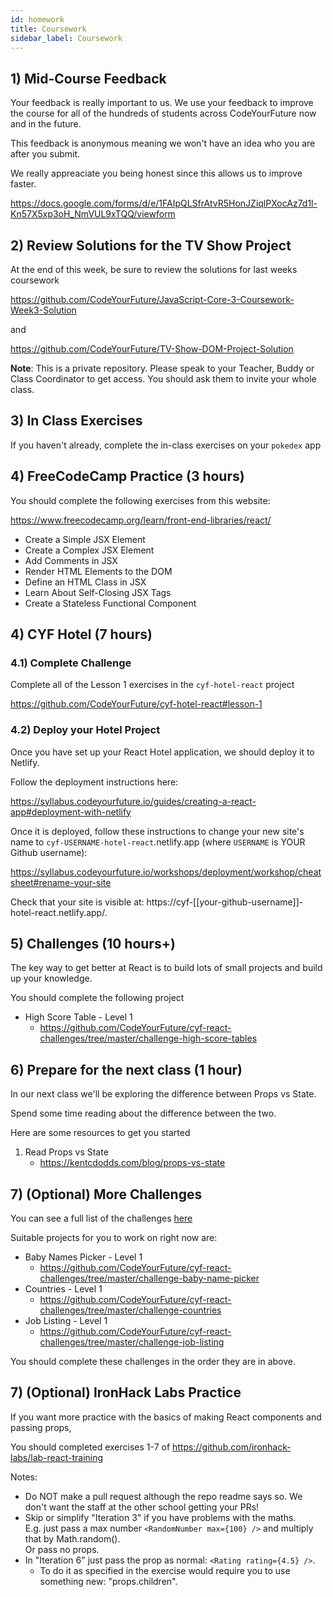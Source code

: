```yaml
---
id: homework
title: Coursework
sidebar_label: Coursework
---
```


## 1) Mid-Course Feedback

Your feedback is really important to us. We use your feedback to improve the course for all of the hundreds of students across CodeYourFuture now and in the future.

This feedback is anonymous meaning we won't have an idea who you are after you submit. 

We really appreaciate you being honest since this allows us to improve faster.

https://docs.google.com/forms/d/e/1FAIpQLSfrAtvR5HonJZiqlPXocAz7d1l-Kn57X5xp3oH_NmVUL9xTQQ/viewform

## 2) Review Solutions for the TV Show Project

At the end of this week, be sure to review the solutions for last weeks coursework

https://github.com/CodeYourFuture/JavaScript-Core-3-Coursework-Week3-Solution

and

https://github.com/CodeYourFuture/TV-Show-DOM-Project-Solution

**Note**: This is a private repository. Please speak to your Teacher, Buddy or Class Coordinator to get access. You should ask them to invite your whole class.

## 3) In Class Exercises

If you haven't already, complete the in-class exercises on your `pokedex` app

## 4) FreeCodeCamp Practice (3 hours)

You should complete the following exercises from this website:

https://www.freecodecamp.org/learn/front-end-libraries/react/

- Create a Simple JSX Element
- Create a Complex JSX Element
- Add Comments in JSX
- Render HTML Elements to the DOM
- Define an HTML Class in JSX
- Learn About Self-Closing JSX Tags
- Create a Stateless Functional Component

## 4) CYF Hotel (7 hours)

### 4.1) Complete Challenge

Complete all of the Lesson 1 exercises in the `cyf-hotel-react` project

https://github.com/CodeYourFuture/cyf-hotel-react#lesson-1

### 4.2) Deploy your Hotel Project

Once you have set up your React Hotel application, we should deploy it to Netlify.

Follow the deployment instructions here:

https://syllabus.codeyourfuture.io/guides/creating-a-react-app#deployment-with-netlify

Once it is deployed, follow these instructions to change your new site's name to `cyf-USERNAME-hotel-react`.netlify.app (where `USERNAME` is YOUR Github username):

https://syllabus.codeyourfuture.io/workshops/deployment/workshop/cheatsheet#rename-your-site

Check that your site is visible at: https://cyf-[[your-github-username]]-hotel-react.netlify.app/.

## 5) Challenges (10 hours+)

The key way to get better at React is to build lots of small projects and build up your knowledge.

You should complete the following project

- High Score Table - Level 1
  - https://github.com/CodeYourFuture/cyf-react-challenges/tree/master/challenge-high-score-tables

## 6) Prepare for the next class (1 hour)

In our next class we'll be exploring the difference between Props vs State. 

Spend some time reading about the difference between the two.

Here are some resources to get you started

1. Read Props vs State
   - https://kentcdodds.com/blog/props-vs-state


## 7) (Optional) More Challenges

You can see a full list of the challenges [here](https://github.com/CodeYourFuture/cyf-react-challenges/)

Suitable projects for you to work on right now are:

- Baby Names Picker - Level 1
  - https://github.com/CodeYourFuture/cyf-react-challenges/tree/master/challenge-baby-name-picker
- Countries - Level 1
  - https://github.com/CodeYourFuture/cyf-react-challenges/tree/master/challenge-countries
- Job Listing - Level 1
  - https://github.com/CodeYourFuture/cyf-react-challenges/tree/master/challenge-job-listing

You should complete these challenges in the order they are in above.

## 7) (Optional) IronHack Labs Practice

If you want more practice with the basics of making React components and passing props,

You should completed exercises 1-7 of https://github.com/ironhack-labs/lab-react-training

Notes:

- Do NOT make a pull request although the repo readme says so. We don't want the staff at the other school getting your PRs!
- Skip or simplify "Iteration 3" if you have problems with the maths.  
   E.g. just pass a max number `<RandomNumber max={100} />` and multiply that by Math.random().  
   Or pass no props.
- In "Iteration 6" just pass the prop as normal: `<Rating rating={4.5} />`.
  - To do it as specified in the exercise would require you to use something new: "props.children".
